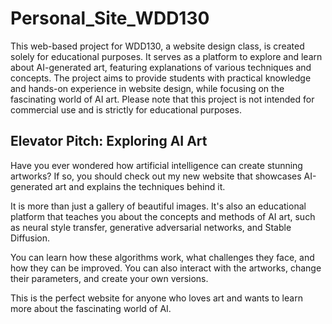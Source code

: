 
# Personal_Site_WDD130

This web-based project for WDD130, a website design class, is created solely for educational purposes. It serves as a platform to explore and learn about AI-generated art, featuring explanations of various techniques and concepts. The project aims to provide students with practical knowledge and hands-on experience in website design, while focusing on the fascinating world of AI art. Please note that this project is not intended for commercial use and is strictly for educational purposes.

## Elevator Pitch: Exploring AI Art

Have you ever wondered how artificial intelligence can create stunning artworks? If so, you should check out my new website that showcases AI-generated art and explains the techniques behind it.

It is more than just a gallery of beautiful images. It's also an educational platform that teaches you about the concepts and methods of AI art, such as neural style transfer, generative adversarial networks, and Stable Diffusion.

You can learn how these algorithms work, what challenges they face, and how they can be improved. You can also interact with the artworks, change their parameters, and create your own versions.

This is the perfect website for anyone who loves art and wants to learn more about the fascinating world of AI.
